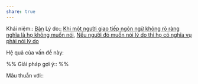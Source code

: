 ```yaml
---
share: true
---
```

Khái niệm:: [Bận](../T%E1%BB%AB%20%C4%91i%E1%BB%83n/Ti%C3%AAu%20c%E1%BB%B1c/B%E1%BA%ADn.md)
Lý do:: [Khi một người giao tiếp ngôn ngữ không rõ ràng nghĩa là họ không muốn nói](./Khi%20m%E1%BB%99t%20ng%C6%B0%E1%BB%9Di%20giao%20ti%E1%BA%BFp%20ng%C3%B4n%20ng%E1%BB%AF%20kh%C3%B4ng%20r%C3%B5%20r%C3%A0ng%20ngh%C4%A9a%20l%C3%A0%20h%E1%BB%8D%20kh%C3%B4ng%20mu%E1%BB%91n%20n%C3%B3i.md), [Nếu người đó muốn nói lý do thì họ có nghĩa vụ phải nói lý do](./N%E1%BA%BFu%20ng%C6%B0%E1%BB%9Di%20%C4%91%C3%B3%20mu%E1%BB%91n%20n%C3%B3i%20l%C3%BD%20do%20th%C3%AC%20h%E1%BB%8D%20c%C3%B3%20ngh%C4%A9a%20v%E1%BB%A5%20ph%E1%BA%A3i%20n%C3%B3i%20l%C3%BD%20do.md)

Hệ quả của vấn đề này:


%%
Giải pháp gợi ý:: 
%%



Mâu thuẫn với::
